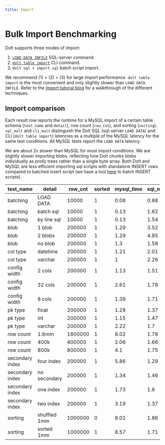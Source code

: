```yaml
---
title: Import
---
```


# Bulk Import Benchmarking

Dolt supports three modes of import:

1. [`LOAD DATA INFILE`](https://dev.mysql.com/doc/refman/8.0/en/load-data.html) SQL-server command.
2. [`dolt table import`](../../cli/cli.md#dolt-table-import) CLI command.
3. `dolt sql < import.sql` batch script import.

We recommend (1) > (2) > (3) for large import performance. `dolt table import` is the most convenient and only slightly slower than `LOAD DATA INFILE`. Refer to the [import tutorial blog](https://www.dolthub.com/blog/2022-11-21-import-perf/) for a walkthrough of the different techniques.

## Import comparison

Each result row reports the runtime for a MySQL import of a certain table schema (`test_name` and `detail`), row count (`row_cnt`), and sorting (`sorting`). `sql_mult` and `cli_mult` distinguish the Dolt SQL (sql-server `LOAD DATA`) and CLI (`dolt table import`) latencies as a multiple of the MySQL latency for the same test conditions. All MySQL tests report the `LOAD DATA` latency.

We are about 2x slower than MySQL for most import conditions. We are slightly slower importing blobs, reflecting how Dolt chunks blobs individually as prolly trees rather than a single byte array. Both Dolt and MySQL are less efficient importing sql scripts with standalone INSERT rows compared to batched insert script (we have a tool [here](https://github.com/dolthub/insert-batcher) to batch INSERT scripts).

| test_name       | detail       | row_cnt | sorted | mysql_time | sql_mult | cli_mult |
| --------------- | ------------ | ------- | ------ | ---------- | -------- | -------- |
| batching        | LOAD DATA    | 10000   | 1      | 0.08       | 0.88     |          |
| batching        | batch sql    | 10000   | 1      | 0.13       | 1.62     |          |
| batching        | by line sql  | 10000   | 1      | 0.13       | 1.54     |          |
| blob            | 1 blob       | 200000  | 1      | 1.29       | 3.52     | 3.78     |
| blob            | 2 blobs      | 200000  | 1      | 1.29       | 4.85     | 4.92     |
| blob            | no blob      | 200000  | 1      | 1.3        | 1.58     | 1.67     |
| col type        | datetime     | 200000  | 1      | 1.21       | 2.01     | 2.14     |
| col type        | varchar      | 200000  | 1      | 1          | 2.26     | 2.44     |
| config width    | 2 cols       | 200000  | 1      | 1.13       | 1.51     | 1.55     |
| config width    | 32 cols      | 200000  | 1      | 2.61       | 1.78     | 2.62     |
| config width    | 8 cols       | 200000  | 1      | 1.39       | 1.71     | 1.95     |
| pk type         | float        | 200000  | 1      | 1.28       | 1.37     | 1.38     |
| pk type         | int          | 200000  | 1      | 1.15       | 1.47     | 1.57     |
| pk type         | varchar      | 200000  | 1      | 2.22       | 1.7      | 1.92     |
| row count       | 1.6mm        | 1600000 | 1      | 8.02       | 1.78     | 1.85     |
| row count       | 400k         | 400000  | 1      | 2.06       | 1.66     | 1.68     |
| row count       | 800k         | 800000  | 1      | 4.1        | 1.75     | 1.79     |
| secondary index | four index   | 200000  | 1      | 5.86       | 1.29     | 1.39     |
| secondary index | no secondary | 200000  | 1      | 1.34       | 1.46     | 1.6      |
| secondary index | one index    | 200000  | 1      | 1.73       | 1.6      | 1.7      |
| secondary index | two index    | 200000  | 1      | 3.19       | 1.37     | 1.46     |
| sorting         | shuffled 1mm | 1000000 | 0      | 8.01       | 1.86     | 1.92     |
| sorting         | sorted 1mm   | 1000000 | 1      | 8.57       | 1.71     | 1.8      |
